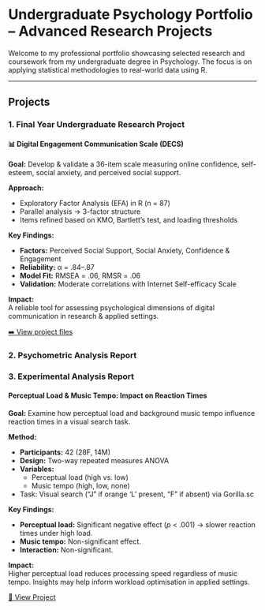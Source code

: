 # Undergraduate Psychology Portfolio – Advanced Research Projects

Welcome to my professional portfolio showcasing selected research and coursework from my undergraduate degree in Psychology. The focus is on applying statistical methodologies to real-world data using R.

----

## Projects 

### 1. Final Year Undergraduate Research Project 
#### 📊 Digital Engagement Communication Scale (DECS)  
**Goal:** Develop & validate a 36-item scale measuring online confidence, self-esteem, social anxiety, and perceived social support.  

**Approach:**  
- Exploratory Factor Analysis (EFA) in R (n = 87)  
- Parallel analysis → 3-factor structure  
- Items refined based on KMO, Bartlett’s test, and loading thresholds  

**Key Findings:**  
- **Factors:** Perceived Social Support, Social Anxiety, Confidence & Engagement  
- **Reliability:** α = .84–.87  
- **Model Fit:** RMSEA = .06, RMSR = .06  
- **Validation:** Moderate correlations with Internet Self-efficacy Scale  

**Impact:**  
A reliable tool for assessing psychological dimensions of digital communication in research & applied settings.


[➡️ View project files](./dissertation_DECS)

### 2. Psychometric Analysis Report 


### 3. Experimental Analysis Report
####  Perceptual Load & Music Tempo: Impact on Reaction Times  
**Goal:** Examine how perceptual load and background music tempo influence reaction times in a visual search task.  

**Method:**  
- **Participants:** 42 (28F, 14M)  
- **Design:** Two-way repeated measures ANOVA  
- **Variables:**  
  - Perceptual load (high vs. low)  
  - Music tempo (high, low, none)  
- Task: Visual search (“J” if orange ‘L’ present, “F” if absent) via Gorilla.sc  

**Key Findings:**  
- **Perceptual load:** Significant negative effect (*p* < .001) → slower reaction times under high load.  
- **Music tempo:** Non-significant effect.  
- **Interaction:** Non-significant.  

**Impact:**  
Higher perceptual load reduces processing speed regardless of music tempo. Insights may help inform workload optimisation in applied settings.  

[🔗 View Project](./PerceptualLoadMusicTempo)
